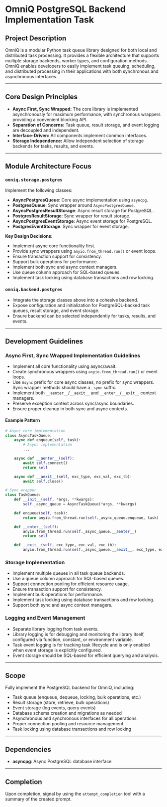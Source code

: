 # OmniQ PostgreSQL Backend Implementation Task

## Project Description

OmniQ is a modular Python task queue library designed for both local and distributed task processing. It provides a flexible architecture that supports multiple storage backends, worker types, and configuration methods. OmniQ enables developers to easily implement task queuing, scheduling, and distributed processing in their applications with both synchronous and asynchronous interfaces.

---

## Core Design Principles

- **Async First, Sync Wrapped:** The core library is implemented asynchronously for maximum performance, with synchronous wrappers providing a convenient blocking API.
- **Separation of Concerns:** Task queue, result storage, and event logging are decoupled and independent.
- **Interface-Driven:** All components implement common interfaces.
- **Storage Independence:** Allow independent selection of storage backends for tasks, results, and events.

---

## Module Architecture Focus

### `omniq.storage.postgres`

Implement the following classes:
- **AsyncPostgresQueue**: Core async implementation using `asyncpg`.
- **PostgresQueue**: Sync wrapper around `AsyncPostgresQueue`.
- **AsyncPostgresResultStorage**: Async result storage for PostgreSQL.
- **PostgresResultStorage**: Sync wrapper for result storage.
- **AsyncPostgresEventStorage**: Async event storage for PostgreSQL.
- **PostgresEventStorage**: Sync wrapper for event storage.

**Key Design Decisions:**
- Implement async core functionality first.
- Provide sync wrappers using `anyio.from_thread.run()` or event loops.
- Ensure transaction support for consistency.
- Support bulk operations for performance.
- Implement both sync and async context managers.
- Use queue column approach for SQL-based queues.
- Implement task locking using database transactions and row locking.

### `omniq.backend.postgres`

- Integrate the storage classes above into a cohesive backend.
- Expose configuration and initialization for PostgreSQL-backed task queues, result storage, and event storage.
- Ensure backend can be selected independently for tasks, results, and events.

---

## Development Guidelines

### Async First, Sync Wrapped Implementation Guidelines

- Implement all core functionality using async/await.
- Create synchronous wrappers using `anyio.from_thread.run()` or event loops.
- Use `Async` prefix for core async classes, no prefix for sync wrappers. Sync wrapper methods should have a `_sync` suffix.
- Implement both `__aenter__`/`__aexit__` and `__enter__`/`__exit__` context managers.
- Preserve exception context across sync/async boundaries.
- Ensure proper cleanup in both sync and async contexts.

#### Example Pattern

```python
# Async core implementation
class AsyncTaskQueue:
    async def enqueue(self, task):
        # Async implementation
        ...

    async def __aenter__(self):
        await self.connect()
        return self

    async def __aexit__(self, exc_type, exc_val, exc_tb):
        await self.close()

# Sync wrapper
class TaskQueue:
    def __init__(self, *args, **kwargs):
        self._async_queue = AsyncTaskQueue(*args, **kwargs)

    def enqueue(self, task):
        return anyio.from_thread.run(self._async_queue.enqueue, task)

    def __enter__(self):
        anyio.from_thread.run(self._async_queue.__aenter__)
        return self

    def __exit__(self, exc_type, exc_val, exc_tb):
        anyio.from_thread.run(self._async_queue.__aexit__, exc_type, exc_val, exc_tb)
```

### Storage Implementation

- Implement multiple queues in all task queue backends.
- Use a queue column approach for SQL-based queues.
- Support connection pooling for efficient resource usage.
- Ensure transaction support for consistency.
- Implement bulk operations for performance.
- Implement task locking using database transactions and row locking.
- Support both sync and async context managers.

### Logging and Event Management

- Separate library logging from task events.
- Library logging is for debugging and monitoring the library itself, configured via function, constant, or environment variable.
- Task event logging is for tracking task lifecycle and is only enabled when event storage is explicitly configured.
- Event storage should be SQL-based for efficient querying and analysis.

---

## Scope

Fully implement the PostgreSQL backend for OmniQ, including:

- Task queue (enqueue, dequeue, locking, bulk operations, etc.)
- Result storage (store, retrieve, bulk operations)
- Event storage (log events, query events)
- Database schema creation and migrations as needed
- Asynchronous and synchronous interfaces for all operations
- Proper connection pooling and resource management
- Task locking using database transactions and row locking

---

## Dependencies

- **asyncpg**: Async PostgreSQL database interface

---

## Completion

Upon completion, signal by using the `attempt_completion` tool with a summary of the created prompt.